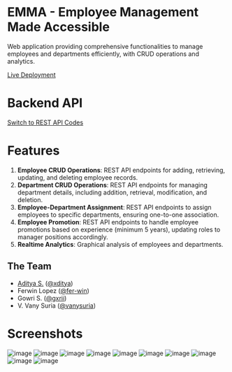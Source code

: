 # EMMA - Employee Management Made Accessible
Web application providing comprehensive functionalities to manage employees and departments efficiently, with CRUD operations and analytics.   
   
[Live Deployment](https://emma-manager.netlify.app)

# Backend API
[Switch to REST API Codes](https://github.com/xditya/EmployeeManagement/tree/main) 

# Features
1. **Employee CRUD Operations**: REST API endpoints for adding, retrieving, updating, and deleting employee records.
2. **Department CRUD Operations**: REST API endpoints for managing department details, including addition, retrieval, modification, and deletion.
3. **Employee-Department Assignment**: REST API endpoints to assign employees to specific departments, ensuring one-to-one association.
4. **Employee Promotion**: REST API endpoints to handle employee promotions based on experience (minimum 5 years), updating roles to manager positions accordingly.
5. **Realtime Analytics**: Graphical analysis of employees and departments.

## The Team
- [Aditya S.](https://xditya.me) ([@xditya](https://github.com/xditya))
- Ferwin Lopez ([@fer-win](https://github.com/fer-win))
- Gowri S. ([@gxrii](https://github.com/gxrii))
- V. Vany Suria ([@vanysuria](https://github.com/vanysuria))


# Screenshots
![image](https://github.com/xditya/EmployeeManagement/assets/58950863/79efe7cd-3b64-4174-a825-c2809f4626b5)
![image](https://github.com/xditya/EmployeeManagement/assets/58950863/3f86a14e-91d0-438b-b356-f300f706f486)
![image](https://github.com/xditya/EmployeeManagement/assets/58950863/533f8a12-fd46-4761-9536-aa13d5657461)
![image](https://github.com/xditya/EmployeeManagement/assets/58950863/691ac054-0c6d-46a8-aa4e-b3c1506d8d63)
![image](https://github.com/xditya/EmployeeManagement/assets/58950863/710107c5-fb41-45f6-bf83-44a3eeff4dab)
![image](https://github.com/xditya/EmployeeManagement/assets/58950863/3db90b1e-5316-4ddc-818b-ed13b1ec2e7c)
![image](https://github.com/xditya/EmployeeManagement/assets/58950863/a6575b86-ee3b-420b-9198-2510c639572e)
![image](https://github.com/xditya/EmployeeManagement/assets/58950863/2b772c11-c26b-4968-b4b2-bba8b54d2438)
![image](https://github.com/xditya/EmployeeManagement/assets/58950863/4516aa05-c187-4512-949a-645774a144a3)
![image](https://github.com/xditya/EmployeeManagement/assets/58950863/af8a6730-1664-4d63-a6b5-7bdc62a03ab7)
